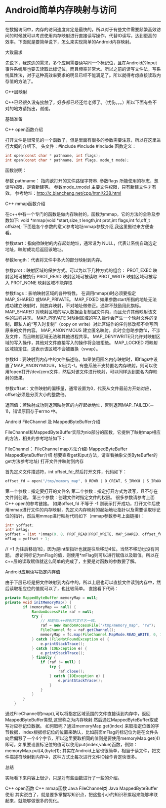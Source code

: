 
# Android简单内存映射与访问
-------
在数据访问中，内存的访问速度肯定是最快的，所以对于有些文件需要频繁高效访问的时候就可以考虑使用内存映射进行直接读写操作，代替IO读写，达到更高的效率。下面就是要简单说下，怎么来实现简单的Android内存映射。

大致需求

先说下，我这边的需求，多个应用需要读写同一个标记位，且在Android的Input事件系统层也要去读取此标记位，而且频率非常大。所以之前的读写文件法，写系统属性法，对于这种高效率要求的明显已经不能满足了。所以就得考虑直接读取内存值的方法了。

C++层映射

C++已经很久没有接触了，好多都已经还给老师了。（忧伤。。。）所以下面有些不对的地方请指出，谢谢。

基础准备

C++ open函数介绍

打开文件是很常见的一个函数了，但是里面有很多的参数需要注意，所以在这里进行大概的介绍下。
头文件：#include #include #include 
函数定义：

```c
int open(const char * pathname, int flags);
int open(const char * pathname, int flags, mode_t mode);
```

函数说明：

参数 pathname： 指向欲打开的文件路径字符串.
参数flags 所能使用的标志，想读写权限，是否新建等。
参数mode_tmodel 主要文件权限，只有新建文件才有效。
参考地址：http://c.biancheng.net/cpp/html/238.html

C++ mmap函数介绍

在c++中有一个专门的函数是做内存映射的，函数为mmap，它的方法的全称及参数如下:
void *mmap(void *start,size_t length,int prot,int flags,int fd,off_t offsize);
下面是各个参数的意义参考地址mmap参数介绍,我这里搬过来方便查看。

参数start：指向欲映射的内存起始地址，通常设为 NULL，代表让系统自动选定地址，映射成功后返回该地址。

参数length：代表将文件中多大的部分映射到内存。

参数prot：映射区域的保护方式。可以为以下几种方式的组合：
PROT_EXEC 映射区域可被执行
PROT_READ 映射区域可被读取
PROT_WRITE 映射区域可被写入
PROT_NONE 映射区域不能存取

参数flags：影响映射区域的各种特性。
在调用mmap()时必须要指定MAP_SHARED 或MAP_PRIVATE。
MAP_FIXED
如果参数start所指的地址无法成功建立映射时，则放弃映射，不对地址做修正。通常不鼓励用此旗标。
MAP_SHARED
对映射区域的写入数据会复制回文件内，而且允许其他映射该文件的进程共享。
MAP_PRIVATE 对映射区域的写入操作会产生一个映射文件的复制，即私人的“写入时复制”（copy on write）对此区域作的任何修改都不会写回原来的文件内容。
MAP_ANONYMOUS 建立匿名映射。此时会忽略参数fd，不涉及文件，而且映射区域无法和其他进程共享。
MAP_DENYWRITE只允许对映射区域的写入操作，其他对文件直接写入的操作将会被拒绝。
MAP_LOCKED 将映射区域锁定住，这表示该区域不会被置换（swap）。

参数fd：要映射到内存中的文件描述符。如果使用匿名内存映射时，即flags中设置了MAP_ANONYMOUS，fd设为-1。有些系统不支持匿名内存映射，则可以使用fopen打开/dev/zero文件，然后对该文件进行映射，可以同样达到匿名内存映射的效果。

参数offset：文件映射的偏移量，通常设置为0，代表从文件最前方开始对应，offset必须是分页大小的整数倍。

返回值：若映射成功则返回映射区的内存起始地址，否则返回MAP_FAILED(－1)，错误原因存于errno 中。

Android FileChannel 及 MappedByteBuffer介绍

FileChannel和MappedByteBuffer实际为nio部分的函数，它提供了映射map相应的方法，相关的参考地址如下：

FileChannel： FileChannel map方法介绍)
MappedByteBuffer MappedByteBuffer介绍 想要查看get和put方法，请查看抽象父类ByteBuffer的get方法参考地址)
打开文件并映射到内存

首先定义文件描述符，int offset_fd;,然后打开文件，代码如下：
```c
offset_fd = open("/tmp/memory_map", O_RDWR | O_CREAT, S_IRWXU | S_IRWXG | S_IRWXO);
```
第一个参数：指定要打开的文件名
第二个参数：指定打开方式为读写，且不存在文件则创建。
第三个参数：创建文件时指定文件的权限。
很多参数请参考上面C++ open的参考链接。
如果offset_fd 不等于 -1 则表示打开成功，打开文件后使用mmap进行文件的内存映射，先定义内存映射的起始地址指针以及需要读取标记位的指针，然后用mmap进行映射代码如下（mmap参数参考上面链接）：

```c
int* yoffset;
int* mFlag;
yoffset = (int *)mmap(0, 8, PROT_READ|PROT_WRITE, MAP_SHARED, offset_fd, 0);
mFlag = yoffset + 1;
```
// +1 为往后移动1位，因为是int型指针也就是往后移动4位。当然不移动也没有问题。
想访问标记为mFlag的值，则使用*mFlag则可以进行赋值以及取值。所以在c++层的读取赋值就这么简单的完成了，主要是对函数的参数要了解。

Android应用读写指定内存值

由于下层已经是把文件映射到内存中的，所以上层也可以直接文件读到内存中，然后读取相应位的值就可以了，也比较简单。
直接看下代码：

```java
private MappedByteBuffer memoryMap = null;
private void initMemoryMap() {
		if (memoryMap == null) {
			RandomAccessFile raf = null;
			try {
				// 和前面c++映射的文件名一致。
				raf = new RandomAccessFile("/tmp/memory_map", "rw");
				FileChannel fc = raf.getChannel();
				memoryMap = fc.map(FileChannel.MapMode.READ_WRITE, 0, 16);
			} catch (FileNotFoundException e) {
				e.printStackTrace();
			} catch (IOException e) {
				e.printStackTrace();
			} finally {
				if (raf != null) {
					try {
						raf.close();
					} catch (IOException e) {
						e.printStackTrace();
					}
				}
			}
		}
	}
```
通过FileChannel的map(),可以将指定区域范围的文件直接读到内存中，返回MappedByteBuffer类型,这里称之为内存映射.然后通过MappedByteBuffer取或写对应标记位数据。
如何取呢？通过memoryMap.get(index) 来取指定位置的字节数据，index根据标记位的位置来确认，比如前面mFlag的标记位为是在文件头向后偏移了一个4个字节，所以这里要取相同的值则是要使用memoryMap.get(4)即可，如果要设置标记位的值可以使用put(index,value)函数，例如：memoryMap.put(4,(byte)1);
其实在Android上层也很简单，相当于读文件，把文件描述符映射到内存中，这种方式比每次进行文件IO操作肯定快很多。

总结

实际看下来内容上很少，只是对有些函数进行了一些的介绍。

C++ open函数
C++ mmap函数
Java FileChannel类
Java MappedByteBuffer使用
其实说白了，就是要多掌握写知识点，把这些小小的知识积累起来能够串联起来，就能够做很多的优化。

